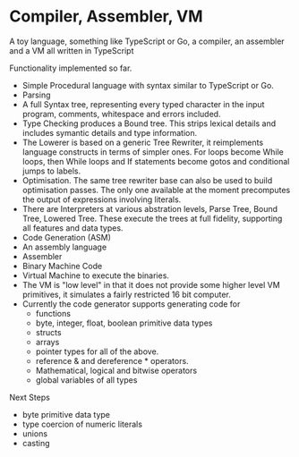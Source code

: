 # Compiler, Assembler, VM

A toy language, something like TypeScript or Go, a compiler, an assembler and a VM
all written in TypeScript

Functionality implemented so far.

* Simple Procedural language with syntax similar to TypeScript or Go. 
* Parsing
* A full Syntax tree, representing every typed character in the input program, comments, whitespace and errors included.
* Type Checking produces a Bound tree. This strips lexical details and includes symantic details and type information.
* The Lowerer is based on a generic Tree Rewriter, it reimplements language constructs in terms of simpler ones.
For loops become While loops, then While loops and If statements become gotos and conditional jumps to labels.
* Optimisation. The same tree rewriter base can also be used to build optimisation passes. The only one available
at the moment precomputes the output of expressions involving literals.
* There are Interpreters at various abstration levels, Parse Tree, Bound Tree, Lowered Tree. These execute the trees at full fidelity, supporting all features and data types.
* Code Generation (ASM)
* An assembly language
* Assembler
* Binary Machine Code
* Virtual Machine to execute the binaries.
* The VM is "low level" in that it does not provide some higher level VM
primitives, it simulates a fairly restricted 16 bit computer.
* Currently the code generator supports generating code for 
    * functions 
    * byte, integer, float, boolean primitive data types
    * structs    
    * arrays
    * pointer types for all of the above.
    * reference & and dereference * operators.
    * Mathematical, logical and bitwise operators        
    * global variables of all types

Next Steps
* byte primitive data type
* type coercion of numeric literals
* unions
* casting